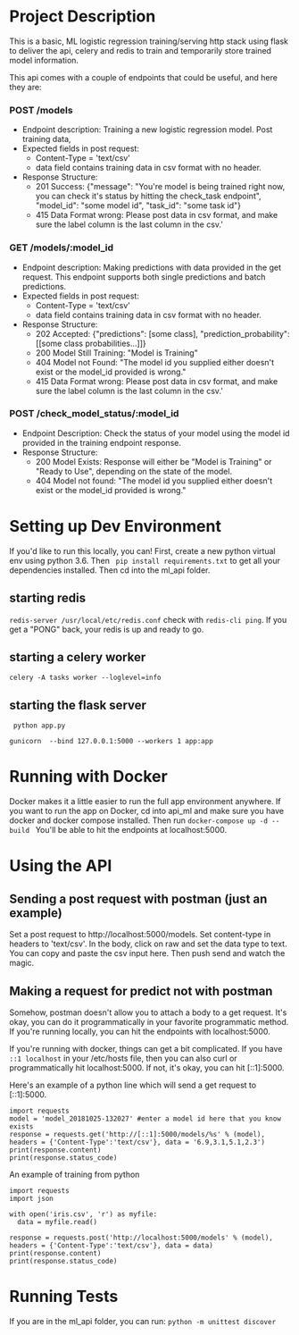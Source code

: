 # Project Description
This is a basic, ML logistic regression training/serving http stack using flask to deliver the api, celery and redis to train and temporarily store trained model information.

This api comes with a couple of endpoints that could be useful, and here they are:
### POST /models
* Endpoint description: Training a new logistic regression model.  Post training data,
* Expected fields in post request:
  * Content-Type = 'text/csv'
  * data field contains training data in csv format with no header.
* Response Structure:
  * 201 Success: {"message": "You're model is being trained right now, you can check it's status by hitting the check_task endpoint", "model_id": "some model id", "task_id": "some task id"}
  * 415 Data Format wrong: Please post data in csv format, and make sure the label column is the last column in the csv.'

### GET /models/:model_id
* Endpoint description: Making predictions with data provided in the get request.  This endpoint supports both single predictions and batch predictions.
* Expected fields in post request:
  * Content-Type = 'text/csv'
  * data field contains training data in csv format with no header.
* Response Structure:
  * 202 Accepted: {"predictions": [some class], "prediction_probability": [[some class probabilities...]]}
  * 200 Model Still Training: "Model is Training"
  * 404 Model not Found: "The model id you supplied either doesn't exist or the model_id provided is wrong."
  * 415 Data Format wrong: Please post data in csv format, and make sure the label column is the last column in the csv.'

### POST /check_model_status/:model_id
* Endpoint Description: Check the status of your model using the model id provided in the training endpoint response.
* Response Structure:
  * 200 Model Exists: Response will either be "Model is Training" or "Ready to Use", depending on the state of the model.
  * 404 Model not found: "The model id you supplied either doesn't exist or the model_id provided is wrong."

# Setting up Dev Environment
If you'd like to run this locally, you can! First, create a new python virtual env using python 3.6.  Then ``` pip install requirements.txt``` to get all your dependencies installed.  Then cd into the ml_api folder.

## starting redis
```redis-server /usr/local/etc/redis.conf```
check with ```redis-cli ping```.  If you get a "PONG" back, your redis is up and ready to go.

## starting a celery worker
```celery -A tasks worker --loglevel=info```

## starting the flask server
``` python app.py```

```gunicorn  --bind 127.0.0.1:5000 --workers 1 app:app```

# Running with Docker
Docker makes it a little easier to run the full app environment anywhere.  If you want to run the app on Docker, cd into api_ml and make sure you have docker and docker compose installed.  Then run
```docker-compose up -d --build ```
You'll be able to hit the endpoints at localhost:5000.

# Using the API
## Sending a post request with postman (just an example)

Set a post request to http://localhost:5000/models.  Set content-type in headers to 'text/csv'.  In the body, click on raw and set the data type to text.  You can copy and paste the csv input here.  Then push send and watch the magic.

## Making a request for predict not with postman
Somehow, postman doesn't allow you to attach a body to a get request.  It's okay, you can do it programmatically in your favorite programmatic method.  If you're running locally, you can hit the endpoints with localhost:5000.

If you're running with docker, things can get a bit complicated.  If you have ```::1 localhost``` in your /etc/hosts file, then you can also curl or programmatically hit localhost:5000.  If not, it's okay, you can hit [::1]:5000.

Here's an example of a python line which will send a get request to [::1]:5000.
```
import requests
model = 'model_20181025-132027' #enter a model id here that you know exists
response = requests.get('http://[::1]:5000/models/%s' % (model), headers = {'Content-Type':'text/csv'}, data = '6.9,3.1,5.1,2.3')
print(response.content)
print(response.status_code)
```
An example of training from python
```
import requests
import json

with open('iris.csv', 'r') as myfile:
  data = myfile.read()

response = requests.post('http://localhost:5000/models' % (model), headers = {'Content-Type':'text/csv'}, data = data)
print(response.content)
print(response.status_code)
```

# Running Tests
If you are in the ml_api folder, you can run:
``` python -m unittest discover ```
